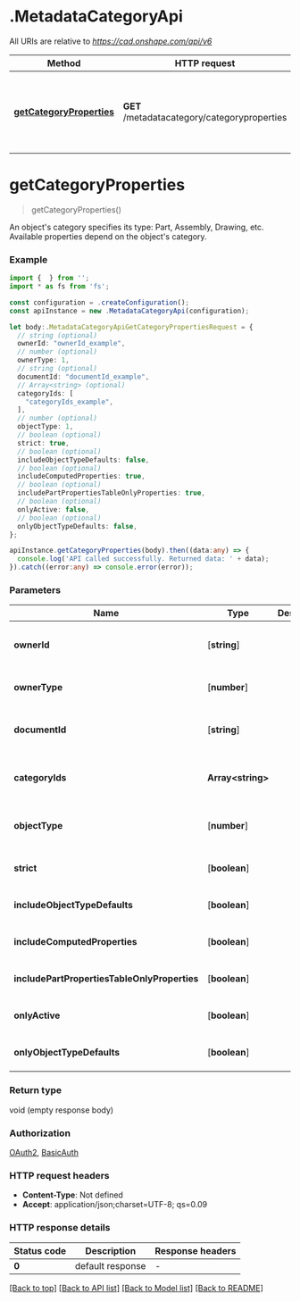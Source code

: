 # .MetadataCategoryApi

All URIs are relative to *https://cad.onshape.com/api/v6*

Method | HTTP request | Description
------------- | ------------- | -------------
[**getCategoryProperties**](MetadataCategoryApi.md#getCategoryProperties) | **GET** /metadatacategory/categoryproperties | Get properties associated with the specified metadata categories.


# **getCategoryProperties**
> getCategoryProperties()

An object\'s category specifies its type: Part, Assembly, Drawing, etc. Available properties depend on the object\'s category.

### Example


```typescript
import {  } from '';
import * as fs from 'fs';

const configuration = .createConfiguration();
const apiInstance = new .MetadataCategoryApi(configuration);

let body:.MetadataCategoryApiGetCategoryPropertiesRequest = {
  // string (optional)
  ownerId: "ownerId_example",
  // number (optional)
  ownerType: 1,
  // string (optional)
  documentId: "documentId_example",
  // Array<string> (optional)
  categoryIds: [
    "categoryIds_example",
  ],
  // number (optional)
  objectType: 1,
  // boolean (optional)
  strict: true,
  // boolean (optional)
  includeObjectTypeDefaults: false,
  // boolean (optional)
  includeComputedProperties: true,
  // boolean (optional)
  includePartPropertiesTableOnlyProperties: true,
  // boolean (optional)
  onlyActive: false,
  // boolean (optional)
  onlyObjectTypeDefaults: false,
};

apiInstance.getCategoryProperties(body).then((data:any) => {
  console.log('API called successfully. Returned data: ' + data);
}).catch((error:any) => console.error(error));
```


### Parameters

Name | Type | Description  | Notes
------------- | ------------- | ------------- | -------------
 **ownerId** | [**string**] |  | (optional) defaults to undefined
 **ownerType** | [**number**] |  | (optional) defaults to 1
 **documentId** | [**string**] |  | (optional) defaults to undefined
 **categoryIds** | **Array&lt;string&gt;** |  | (optional) defaults to undefined
 **objectType** | [**number**] |  | (optional) defaults to undefined
 **strict** | [**boolean**] |  | (optional) defaults to true
 **includeObjectTypeDefaults** | [**boolean**] |  | (optional) defaults to false
 **includeComputedProperties** | [**boolean**] |  | (optional) defaults to true
 **includePartPropertiesTableOnlyProperties** | [**boolean**] |  | (optional) defaults to true
 **onlyActive** | [**boolean**] |  | (optional) defaults to false
 **onlyObjectTypeDefaults** | [**boolean**] |  | (optional) defaults to false


### Return type

void (empty response body)

### Authorization

[OAuth2](README.md#OAuth2), [BasicAuth](README.md#BasicAuth)

### HTTP request headers

 - **Content-Type**: Not defined
 - **Accept**: application/json;charset=UTF-8; qs=0.09


### HTTP response details
| Status code | Description | Response headers |
|-------------|-------------|------------------|
**0** | default response |  -  |

[[Back to top]](#) [[Back to API list]](README.md#documentation-for-api-endpoints) [[Back to Model list]](README.md#documentation-for-models) [[Back to README]](README.md)


